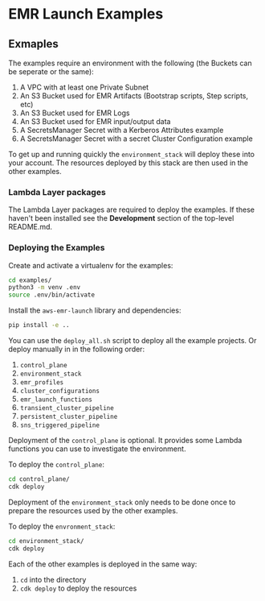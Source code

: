 # EMR Launch Examples

## Exmaples
The examples require an environment with the following (the Buckets can be seperate or the same):

1. A VPC with at least one Private Subnet
2. An S3 Bucket used for EMR Artifacts (Bootstrap scripts, Step scripts, etc)
3. An S3 Bucket used for EMR Logs
4. An S3 Bucket used for EMR input/output data
5. A SecretsManager Secret with a Kerberos Attributes example
6. A SecretsManager Secret with a secret Cluster Configuration example

To get up and running quickly the `environment_stack` will deploy these into your account. The resources
deployed by this stack are then used in the other examples.

### Lambda Layer packages
The Lambda Layer packages are required to deploy the examples. If these haven't been installed
see the **Development** section of the top-level README.md.

### Deploying the Examples
Create and activate a virtualenv for the examples:
```bash
cd examples/
python3 -m venv .env
source .env/bin/activate
```

Install the `aws-emr-launch` library and dependencies:
```bash
pip install -e ..
```

You can use the `deploy_all.sh` script to deploy all the example projects. Or deploy manually in 
in the following order:
1. `control_plane`
2. `environment_stack`
3. `emr_profiles`
4. `cluster_configurations`
5. `emr_launch_functions`
6. `transient_cluster_pipeline`
7. `persistent_cluster_pipeline`
8. `sns_triggered_pipeline`

Deployment of the `control_plane` is optional. It provides some Lambda functions you can use
to investigate the environment.

To deploy the `control_plane`:
```bash
cd control_plane/
cdk deploy
```

Deployment of the `environment_stack` only needs to be done once to prepare the resources used
by the other examples.

To deploy the `envronment_stack`:
```bash
cd environment_stack/
cdk deploy
```

Each of the other examples is deployed in the same way:
1. `cd` into the directory
2. `cdk deploy` to deploy the resources

